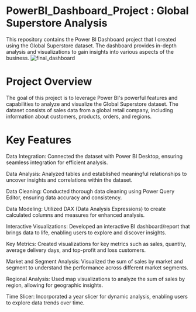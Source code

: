 # PowerBI_Dashboard_Project : Global Superstore Analysis
This repository contains the Power BI Dashboard project that I created using the Global Superstore dataset. The dashboard provides in-depth analysis and visualizations to gain insights into various aspects of the business.
![final_dashboard](https://github.com/mainakdas12345/PowerBI_dashboard_Project/assets/128472098/d7b3fed8-5340-4620-98d3-b9d407849f13)
# Project Overview
The goal of this project is to leverage Power BI's powerful features and capabilities to analyze and visualize the Global Superstore dataset. The dataset consists of sales data from a global retail company, including information about customers, products, orders, and regions.
# Key Features

Data Integration: Connected the dataset with Power BI Desktop, ensuring seamless integration for efficient analysis.

Data Analysis: Analyzed tables and established meaningful relationships to uncover insights and correlations within the dataset.

Data Cleaning: Conducted thorough data cleaning using Power Query Editor, ensuring data accuracy and consistency.

Data Modeling: Utilized DAX (Data Analysis Expressions) to create calculated columns and measures for enhanced analysis.

Interactive Visualizations: Developed an interactive BI dashboard/report that brings data to life, enabling users to explore and discover insights.

Key Metrics: Created visualizations for key metrics such as sales, quantity, average delivery days, and top-profit and loss customers.

Market and Segment Analysis: Visualized the sum of sales by market and segment to understand the performance across different market segments.

Regional Analysis: Used map visualizations to analyze the sum of sales by region, allowing for geographic insights.

Time Slicer: Incorporated a year slicer for dynamic analysis, enabling users to explore data trends over time.
